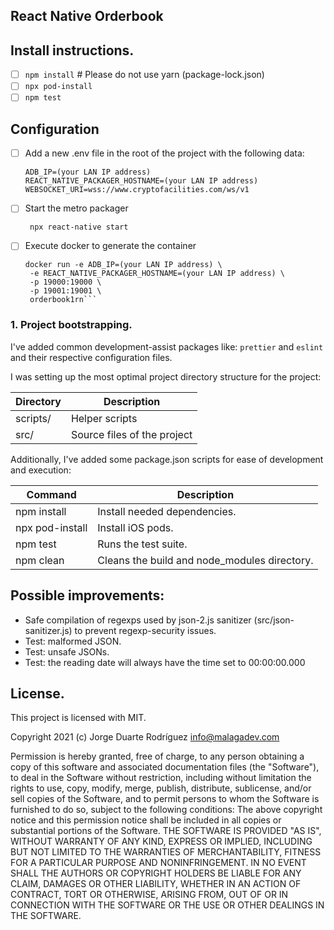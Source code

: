 ## React Native Orderbook

## Install instructions.

- [ ] ```npm install``` # Please do not use yarn (package-lock.json)
- [ ] ```npx pod-install```
- [ ] ```npm test```

## Configuration

- [ ] Add a new .env file in the root of the project with the following data:

    ```
    ADB_IP=(your LAN IP address)
    REACT_NATIVE_PACKAGER_HOSTNAME=(your LAN IP address)
    WEBSOCKET_URI=wss://www.cryptofacilities.com/ws/v1
    ```

- [ ] Start the metro packager

   ``` npx react-native start```

- [ ] Execute docker to generate the container

    ```docker-compose build orderbook1rn
    docker run -e ADB_IP=(your LAN IP address) \
     -e REACT_NATIVE_PACKAGER_HOSTNAME=(your LAN IP address) \
     -p 19000:19000 \
     -p 19001:19001 \
     orderbook1rn```

### 1. Project bootstrapping.

I've added common development-assist packages like: `prettier` and `eslint` and their respective configuration files.

I was setting up the most optimal project directory structure for the project:

| **Directory** | **Description**             |
| ------------- | --------------------------- |
| scripts/      | Helper scripts              |
| src/          | Source files of the project |

Additionally, I've added some package.json scripts for ease of development and execution:

| **Command**     | **Description**                              |
| --------------- | -------------------------------------------- |
| npm install     | Install needed dependencies.                 |
| npx pod-install | Install iOS pods.                            |
| npm test        | Runs the test suite.                         |
| npm clean       | Cleans the build and node_modules directory. |

## Possible improvements:

- Safe compilation of regexps used by json-2.js sanitizer (src/json-sanitizer.js) to prevent regexp-security issues.
- Test: malformed JSON.
- Test: unsafe JSONs.
- Test: the reading date will always have the time set to 00:00:00.000

## License.

This project is licensed with MIT.

Copyright 2021 (c) Jorge Duarte Rodríguez <info@malagadev.com>

Permission is hereby granted, free of charge, to any person obtaining a copy of this software and associated documentation files (the "Software"), to deal in the Software without restriction, including without limitation the rights to use, copy, modify, merge, publish, distribute, sublicense, and/or sell copies of the Software, and to permit persons to whom the Software is furnished to do so, subject to the following conditions:
The above copyright notice and this permission notice shall be included in all copies or substantial portions of the Software.
THE SOFTWARE IS PROVIDED "AS IS", WITHOUT WARRANTY OF ANY KIND, EXPRESS OR IMPLIED, INCLUDING BUT NOT LIMITED TO THE WARRANTIES OF MERCHANTABILITY, FITNESS FOR A PARTICULAR PURPOSE AND NONINFRINGEMENT. IN NO EVENT SHALL THE AUTHORS OR COPYRIGHT HOLDERS BE LIABLE FOR ANY CLAIM, DAMAGES OR OTHER LIABILITY, WHETHER IN AN ACTION OF CONTRACT, TORT OR OTHERWISE, ARISING FROM, OUT OF OR IN CONNECTION WITH THE SOFTWARE OR THE USE OR OTHER DEALINGS IN THE SOFTWARE.
